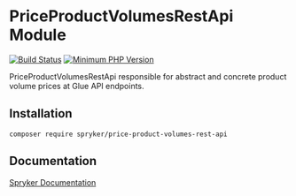 # PriceProductVolumesRestApi Module
[![Build Status](https://travis-ci.org/spryker/price-product-volumes-rest-api.svg)](https://travis-ci.org/spryker/price-product-volumes-rest-api)
[![Minimum PHP Version](https://img.shields.io/badge/php-%3E%3D%207.3-8892BF.svg)](https://php.net/)

PriceProductVolumesRestApi responsible for abstract and concrete product volume prices at Glue API endpoints.

## Installation

```
composer require spryker/price-product-volumes-rest-api
```

## Documentation

[Spryker Documentation](https://documentation.spryker.com/module_guide/overview.htm)
